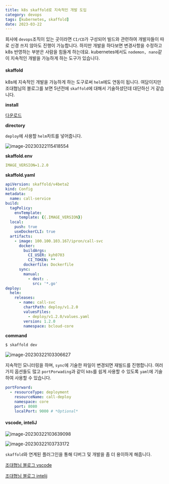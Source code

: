 ```yaml
---
title: k8s skaffold로 지속적인 개발 도입
category: devops
tags: [kubernetes, skaffold]
date: 2023-03-22
---
```


회사에 `devops`조직이 있는 곳이라면 `CI/CD`가 구성되어 빌드와 관련하여 개발자들이 따로 신경 쓰지 않아도 진행이 가능합니다. 하지만 개발을 하다보면 변경사항을 수정하고 k8s 반영하는 부분은 사람을 힘들게 하는데요. kubernetes에서도 `nodemon, nano`같이 지속적인 개발을 가능하게 하는 도구가 있습니다.

#### skaffold

k8s에 지속적인 개발을 가능하게 하는 도구로써 `helm`에도 연동이 됩니다. 여담이지만 조대협님의 블로그를 보면 5년전에 `skaffold`에 대해서 기술하셨던데 대단하신 거 같습니다.

**install**

[다운로드](https://skaffold.dev/)

**directory**

`deploy`에 사용할 `helm`차트를 넣어줍니다.

![image-20230322115418554](../../../assets/images/posts/2023-03-22-post-skaffold/image-20230322115418554.png)

**skaffold.env**

```yaml
IMAGE_VERSION=1.2.0
```

**skaffold.yaml**

```yaml
apiVersion: skaffold/v4beta2
kind: Config
metadata:
  name: call-service
build:
  tagPolicy:
    envTemplate:
      template: {{.IMAGE_VERSION}}
  local:
    push: true
    useDockerCLI: true
  artifacts:
    - image: 100.100.103.167/ipron/call-svc
      docker:
        buildArgs:
          CI_USER: kyh0703
          CI_TOKEN: **
        dockerfile: Dockerfile
      sync:
        manual:
          - dest: .
            src: '*.go'
deploy:
  helm:
    releases:
      - name: call-svc
        chartPath: deploy/v1.2.0
        valuesFiles:
          - deploy/v1.2.0/values.yaml
        version: 1.2.0
        namespace: bcloud-core

```

**command**

```bash
$ skaffold dev
```

![image-20230322103306627](../../../assets/images/posts/2023-03-22-post-skaffold/image-20230322103306627.png)

지속적인 모니터링을 하며, `sync`에 기술한 파일이 변경되면 재빌드를 진행합니다. 여러가지 옵션들도 많고 `portPorwading`과 같이 `k8s`를 쉽게 사용할 수 있도록 `yaml`에 기술하여 사용할 수 있습니다.

```yaml
portForward:
  - resourceType: deployment
    resourceName: call-deploy
    namespace: core
    port: 8080
    localPort: 9000 # *Optional*
```

#### vscode, inteliJ

![image-20230322103639098](../../../assets/images/posts/2023-03-22-post-skaffold/image-20230322103639098.png)

![image-20230322103733172](../../../assets/images/posts/2023-03-22-post-skaffold/image-20230322103733172.png)

`skaffold`와 연계된 플러그인을 통해 디버그 및 개발을 좀 더 용이하게 해줍니다.

[조대협님 블로그 vscode](https://bcho.tistory.com/1351)

[조대협님 블로그 intelij](https://bcho.tistory.com/1350)
